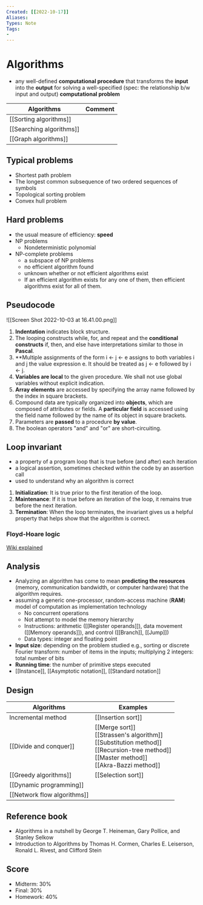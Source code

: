 ```yaml
---
Created: [[2022-10-17]]
Aliases: 
Types: Note
Tags: 
- 
---
```

# Algorithms
- any well-defined **computational procedure** that transforms the **input** into the **output** for solving a well-specified (spec: the relationship b/w input and output) **computational problem**

| Algorithms                  | Comment |
| --------------------------- | ------- |
| [[Sorting algorithms]]      |         |
| [[Searching algorithms]]    |         |
| [[Graph algorithms]]        |         |

## Typical problems
- Shortest path problem
- The longest common subsequence of two ordered sequences of symbols
- Topological sorting problem
- Convex hull problem

## Hard problems
- the usual measure of efficiency: **speed**
- NP problems
	- Nondeterministic polynomial
- NP-complete problems
	- a subspace of NP problems
	- no efficient algorithm found
	- unknown whether or not efficient algorithms exist
	- If an efficient algorithm exists for any one of them, then efficient algorithms exist for all of them. 

## Pseudocode
![[Screen Shot 2022-10-03 at 16.41.00.png]]
1. **Indentation** indicates block structure. 
2. The looping constructs while, for, and repeat and the **conditional constructs** if, then, and else have interpretations similar to those in **Pascal**. 
3. **Multiple assignments of the form i ← j ← e assigns to both variables i and j the value expression e. It should be treated as j ← e followed by i ← j. 
4. **Variables are local** to the given procedure. We shall not use global variables without explicit indication. 
5. **Array elements** are accessed by specifying the array name followed by the index in square brackets. 
6. Compound data are typically organized into **objects**, which are composed of attributes or fields. A **particular field** is accessed using the field name followed by the name of its object in square brackets. 
7. Parameters are **passed** to a procedure **by value**. 
8. The boolean operators "and" and "or" are short-circuiting. 

## Loop invariant
- a property of a program loop that is true before (and after) each iteration
- a logical assertion, sometimes checked within the code by an assertion call
- used to understand why an algorithm is correct
1. **Initialization**: It is true prior to the first iteration of the loop.
2. **Maintenance**: If it is true before an iteration of the loop, it remains true before the next iteration.
3. **Termination**: When the loop terminates, the invariant gives us a helpful property that helps show that the algorithm is correct.
### Floyd-Hoare logic
[Wiki explained](https://en.wikipedia.org/wiki/Hoare_logic)

## Analysis
- Analyzing an algorithm has come to mean **predicting the resources** (memory, communication bandwidth, or computer hardware) that the algorithm requires. 
- assuming a generic one-processor, random-access machine (**RAM**) model of computation as implementation technology
	- No concurrent operations
	- Not attempt to model the memory hierarchy
	- Instructions: arithmetic ([[Register operands]]), data movement ([[Memory operands]]), and control ([[Branch]], [[Jump]])
	- Data types: integer and floating point
- **Input size**: depending on the problem studied
  e.g., sorting or discrete Fourier transform: number of items in the inputs; multiplying 2 integers: total number of bits
- **Running time**: the number of primitive steps executed
- [[Instance]], [[Asymptotic notation]], [[Standard notation]]

## Design
| Algorithms                  | Examples                                                                                                                                         |
| --------------------------- | ------------------------------------------------------------------------------------------------------------------------------------------------ |
| Incremental method          | [[Insertion sort]]                                                                                                                               |
| [[Divide and conquer]]      | [[Merge sort]]<br>[[Strassen's algorithm]]<br>[[Substitution method]]<br>[[Recursion-tree method]]<br>[[Master method]]<br>[[Akra-Bazzi method]] |
| [[Greedy algorithms]]       | [[Selection sort]]                                                                                                                               |
| [[Dynamic programming]]     |                                                                                                                                                  |
| [[Network flow algorithms]] |                                                                                                                                                  |

## Reference book
- Algorithms in a nutshell by George T. Heineman, Gary Pollice, and Stanley Selkow
- Introduction to Algorithms by Thomas H. Cormen, Charles E. Leiserson, Ronald L. Rivest, and Clifford Stein

## Score
- Midterm: 30%
- Final: 30%
- Homework: 40%
